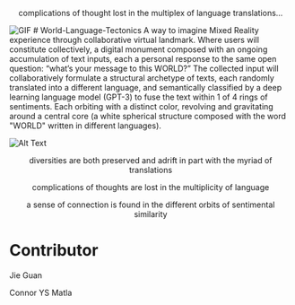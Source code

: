 <p align="center">complications of thought lost in the multiplex of language translations…</p>


<img src="https://github.com/jieguann/World-Language-Tectonics/blob/main/Media/Images/Picture3.gif" alt="GIF">
# World-Language-Tectonics
A way to imagine Mixed Reality experience through collaborative virtual landmark. Where users will constitute collectively, a digital monument composed with an ongoing accumulation of text inputs, each a personal response to the same open question: “what’s your message to this WORLD?” The collected input will collaboratively formulate a structural archetype of texts, each randomly translated into a different language, and semantically classified by a deep learning language model (GPT-3) to fuse the text within 1 of 4 rings of sentiments. Each orbiting with a distinct color, revolving and gravitating around a central core (a white spherical structure composed with the word "WORLD" written in different languages). 

![Alt Text](https://github.com/jieguann/World-Language-Tectonics/blob/main/Media/Images/Picture2.png)

<p align="center">diversities are both preserved and adrift in part with the myriad of translations</p>
<p align="center">complications of thoughts are lost in the multiplicity of language</p>
<p align="center">a sense of connection is found in the different orbits of sentimental similarity</p>


# Contributor
Jie Guan  

Connor YS Matla
